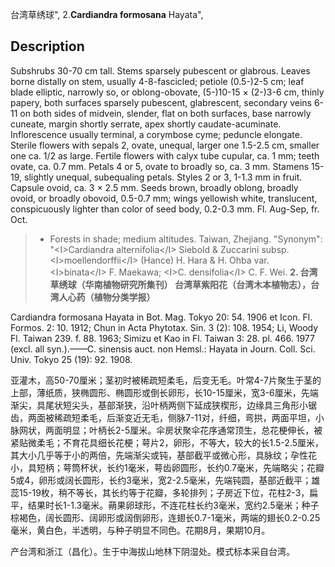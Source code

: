 台湾草绣球",
2.**Cardiandra formosana** Hayata",

## Description
Subshrubs 30-70 cm tall. Stems sparsely pubescent or glabrous. Leaves borne distally on stem, usually 4-8-fascicled; petiole (0.5-)2-5 cm; leaf blade elliptic, narrowly so, or oblong-obovate, (5-)10-15 × (2-)3-6 cm, thinly papery, both surfaces sparsely pubescent, glabrescent, secondary veins 6-11 on both sides of midvein, slender, flat on both surfaces, base narrowly cuneate, margin shortly serrate, apex shortly caudate-acuminate. Inflorescence usually terminal, a corymbose cyme; peduncle elongate. Sterile flowers with sepals 2, ovate, unequal, larger one 1.5-2.5 cm, smaller one ca. 1/2 as large. Fertile flowers with calyx tube cupular, ca. 1 mm; teeth ovate, ca. 0.7 mm. Petals 4 or 5, ovate to broadly so, ca. 3 mm. Stamens 15-19, slightly unequal, subequaling petals. Styles 2 or 3, 1-1.3 mm in fruit. Capsule ovoid, ca. 3 × 2.5 mm. Seeds brown, broadly oblong, broadly ovoid, or broadly obovoid, 0.5-0.7 mm; wings yellowish white, translucent, conspicuously lighter than color of seed body, 0.2-0.3 mm. Fl. Aug-Sep, fr. Oct.

> * Forests in shade; medium altitudes. Taiwan, Zhejiang.
  "Synonym": "&lt;I&gt;Cardiandra alternifolia&lt;/I&gt; Siebold &amp; Zuccarini subsp. &lt;I&gt;moellendorffii&lt;/I&gt; (Hance) H. Hara &amp; H. Ohba var. &lt;I&gt;binata&lt;/I&gt; F. Maekawa; &lt;I&gt;C. densifolia&lt;/I&gt; C. F. Wei.
**2. 台湾草绣球（华南植物研究所集刊） 台湾草紫阳花（台湾木本植物志），台湾人心药（植物分类学报）**

Cardiandra formosana Hayata in Bot. Mag. Tokyo 20: 54. 1906 et Icon. Fl. Formos. 2: 10. 1912; Chun in Acta Phytotax. Sin. 3 (2): 108. 1954; Li, Woody Fl. Taiwan 239. f. 88. 1963; Simizu et Kao in Fl. Taiwan 3: 28. pl. 466. 1977 (excl. all syn.).——C. sinensis auct. non Hemsl.: Hayata in Journ. Coll. Sci. Univ. Tokyo 25 (19): 92. 1908.

亚灌木，高50-70厘米；茎初时被稀疏短柔毛，后变无毛。叶常4-7片聚生于茎的上部，薄纸质，狭椭圆形、椭圆形或倒长卵形，长10-15厘米，宽3-6厘米，先端渐尖，具尾状短尖头，基部渐狭，沿叶柄两侧下延成狭楔形，边缘具三角形小锯齿，两面被稀疏短柔毛，后渐变近无毛，侧脉7-11对，纤细，弯拱，两面平坦，小脉网状，两面明显；叶柄长2-5厘米。伞房状聚伞花序通常顶生，总花梗伸长，被紧贴微柔毛；不育花具细长花梗；萼片2，卵形，不等大，较大的长1.5-2.5厘米，其大小几乎等于小的两倍，先端渐尖或钝，基部截平或微心形，具脉纹；孕性花小，具短柄；萼筒杯状，长约1毫米，萼齿卵圆形，长约0.7毫米，先端略尖；花瓣5或4，卵形或阔长圆形，长约3毫米，宽2-2.5毫米，先端钝圆，基部近截平；雄蕊15-19枚，稍不等长，其长约等于花瓣，多轮排列；子房近下位，花柱2-3，扁平，结果时长1-1.3毫米。蒴果卵球形，不连花柱长约3毫米，宽约2.5毫米；种子棕褐色，阔长圆形、阔卵形或阔倒卵形，连翅长0.7-1毫米，两端的翅长0.2-0.25毫米，黄白色，半透明，与种子明显不同色。花期8月，果期10月。

产台湾和浙江（昌化）。生于中海拔山地林下阴湿处。模式标本采自台湾。
